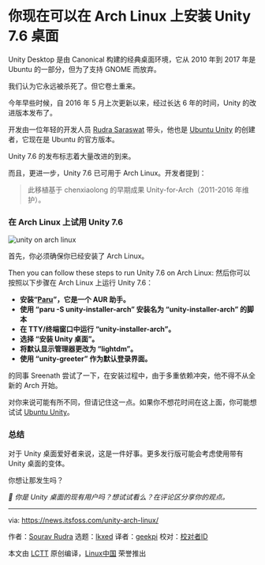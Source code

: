 [#]: subject: "You Can Now Install Unity 7.6 Desktop on Arch Linux"
[#]: via: "https://news.itsfoss.com/unity-arch-linux/"
[#]: author: "Sourav Rudra https://news.itsfoss.com/author/sourav/"
[#]: collector: "lkxed"
[#]: translator: "geekpi"
[#]: reviewer: " "
[#]: publisher: " "
[#]: url: " "

你现在可以在 Arch Linux 上安装 Unity 7.6 桌面
======

Unity Desktop 是由 Canonical 构建的经典桌面环境，它从 2010 年到 2017 年是 Ubuntu 的一部分，但为了支持 GNOME 而放弃。

我们认为它永远被杀死了。但它卷土重来。

今年早些时候，自 2016 年 5 月上次更新以来，经过长达 6 年的时间，Unity 的改进版本发布了。

开发由一位年轻的开发人员 [Rudra Saraswat][1] 带头，他也是 [Ubuntu Unity][1] 的创建者，它现在是 Ubuntu 的官方版本。

Unity 7.6 的发布标志着大量改进的到来。

而且，更进一步，Unity 7.6 已可用于 Arch Linux。开发者提到：

> 此移植基于 chenxiaolong 的早期成果 Unity-for-Arch（2011-2016 年维护）。

### 在 Arch Linux 上试用 Unity 7.6

![unity on arch linux][2]

首先，你必须确保你已经安装了 Arch Linux。

Then you can follow these steps to run Unity 7.6 on Arch Linux:
然后你可以按照以下步骤在 Arch Linux 上运行 Unity 7.6：

- **安装“[Paru][3]”，它是一个 AUR 助手。**
- **使用 “paru -S unity-installer-arch” 安装名为 “unity-installer-arch” 的脚本**
- **在 TTY/终端窗口中运行 “unity-installer-arch”。**
- **选择 “安装 Unity 桌面”。**
- **将默认显示管理器更改为 “lightdm”。**
- **使用 “unity-greeter” 作为默认登录界面。**

的同事 Sreenath 尝试了一下，在安装过程中，由于多重依赖冲突，他不得不从全新的 Arch 开始。

对你来说可能有所不同，但请记住这一点。如果你不想花时间在这上面，你可能想试试 [Ubuntu Unity][4]。

### 总结

对于 Unity 桌面爱好者来说，这是一件好事。更多发行版可能会考虑使用带有 Unity 桌面的变体。

你想让那发生吗？

_💬 你是 Unity 桌面的现有用户吗？想试试看么？在评论区分享你的观点。_

--------------------------------------------------------------------------------

via: https://news.itsfoss.com/unity-arch-linux/

作者：[Sourav Rudra][a]
选题：[lkxed][b]
译者：[geekpi](https://github.com/geekpi)
校对：[校对者ID](https://github.com/校对者ID)

本文由 [LCTT](https://github.com/LCTT/TranslateProject) 原创编译，[Linux中国](https://linux.cn/) 荣誉推出

[a]: https://news.itsfoss.com/author/sourav/
[b]: https://github.com/lkxed
[1]: https://about.ruds.io
[2]: https://news.itsfoss.com/content/images/2022/11/unity_for_arch.jpg
[3]: https://itsfoss.com/paru-aur-helper/
[4]: https://ubuntuunity.org
